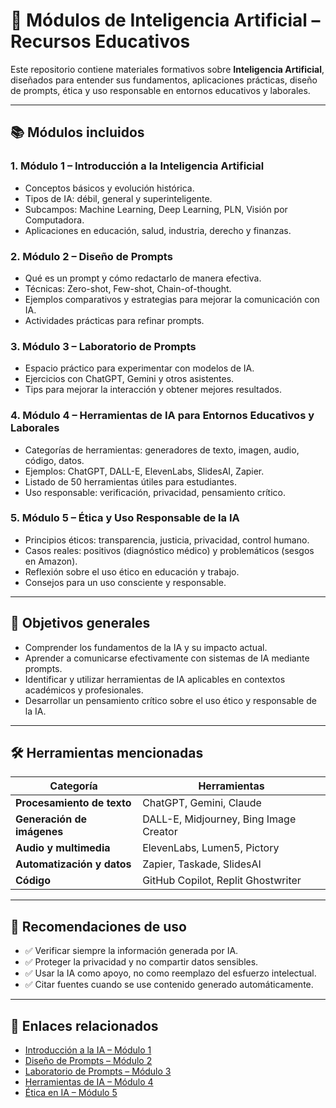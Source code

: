 # 🧠 Módulos de Inteligencia Artificial – Recursos Educativos

Este repositorio contiene materiales formativos sobre **Inteligencia Artificial**, diseñados para entender sus fundamentos, aplicaciones prácticas, diseño de prompts, ética y uso responsable en entornos educativos y laborales.

---

## 📚 Módulos incluidos

### 1. **Módulo 1 – Introducción a la Inteligencia Artificial**
- Conceptos básicos y evolución histórica.
- Tipos de IA: débil, general y superinteligente.
- Subcampos: Machine Learning, Deep Learning, PLN, Visión por Computadora.
- Aplicaciones en educación, salud, industria, derecho y finanzas.

### 2. **Módulo 2 – Diseño de Prompts**
- Qué es un prompt y cómo redactarlo de manera efectiva.
- Técnicas: Zero-shot, Few-shot, Chain-of-thought.
- Ejemplos comparativos y estrategias para mejorar la comunicación con IA.
- Actividades prácticas para refinar prompts.

### 3. **Módulo 3 – Laboratorio de Prompts**
- Espacio práctico para experimentar con modelos de IA.
- Ejercicios con ChatGPT, Gemini y otros asistentes.
- Tips para mejorar la interacción y obtener mejores resultados.

### 4. **Módulo 4 – Herramientas de IA para Entornos Educativos y Laborales**
- Categorías de herramientas: generadores de texto, imagen, audio, código, datos.
- Ejemplos: ChatGPT, DALL-E, ElevenLabs, SlidesAI, Zapier.
- Listado de 50 herramientas útiles para estudiantes.
- Uso responsable: verificación, privacidad, pensamiento crítico.

### 5. **Módulo 5 – Ética y Uso Responsable de la IA**
- Principios éticos: transparencia, justicia, privacidad, control humano.
- Casos reales: positivos (diagnóstico médico) y problemáticos (sesgos en Amazon).
- Reflexión sobre el uso ético en educación y trabajo.
- Consejos para un uso consciente y responsable.

---

## 🎯 Objetivos generales

- Comprender los fundamentos de la IA y su impacto actual.
- Aprender a comunicarse efectivamente con sistemas de IA mediante prompts.
- Identificar y utilizar herramientas de IA aplicables en contextos académicos y profesionales.
- Desarrollar un pensamiento crítico sobre el uso ético y responsable de la IA.

---

## 🛠️ Herramientas mencionadas

| Categoría | Herramientas |
|-----------|-------------|
| **Procesamiento de texto** | ChatGPT, Gemini, Claude |
| **Generación de imágenes** | DALL-E, Midjourney, Bing Image Creator |
| **Audio y multimedia** | ElevenLabs, Lumen5, Pictory |
| **Automatización y datos** | Zapier, Taskade, SlidesAI |
| **Código** | GitHub Copilot, Replit Ghostwriter |

---

## 📌 Recomendaciones de uso

- ✅ Verificar siempre la información generada por IA.
- ✅ Proteger la privacidad y no compartir datos sensibles.
- ✅ Usar la IA como apoyo, no como reemplazo del esfuerzo intelectual.
- ✅ Citar fuentes cuando se use contenido generado automáticamente.

---

## 🔗 Enlaces relacionados

- [Introducción a la IA – Módulo 1](https://inteligencia-artificial--36sligu.gamma.site/introduccionia-modulo1)
- [Diseño de Prompts – Módulo 2](https://diseno-prompts-sl3gtpd.gamma.site/introduccionia-modulo2)
- [Laboratorio de Prompts – Módulo 3](https://laboratorio-prompt-xt2db5k.gamma.site/introduccionia-modulo3)
- [Herramientas de IA – Módulo 4](https://herramientas-ia-educativ-4jix0h9.gamma.site/introduccionia-modulo4)
- [Ética en IA – Módulo 5](https://etica-ia-nlxzcse.gamma.site/introduccionia-modulo5)
